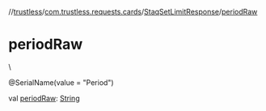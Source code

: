 //[trustless](../../../index.md)/[com.trustless.requests.cards](../index.md)/[StaqSetLimitResponse](index.md)/[periodRaw](period-raw.md)

# periodRaw

\

@SerialName(value = &quot;Period&quot;)

val [periodRaw](period-raw.md): [String](https://kotlinlang.org/api/latest/jvm/stdlib/kotlin/-string/index.html)
